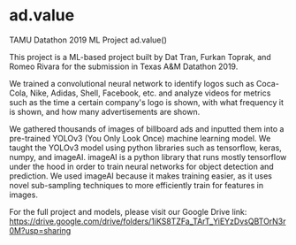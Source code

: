 # ad.value
TAMU Datathon 2019 ML Project ad.value()

This project is a ML-based project built by Dat Tran, Furkan Toprak, and Romeo Rivara for the submission in Texas A&M Datathon 2019.

We trained a convolutional neural network to identify logos such as Coca-Cola, Nike, Adidas, Shell, Facebook, etc. and analyze videos for metrics such as the time a certain company's logo is shown, with what frequency it is shown, and how many advertisements are shown.

We gathered thousands of images of billboard ads and inputted them into a pre-trained YOLOv3 (You Only Look Once) machine learning model. We taught the YOLOv3 model using python libraries such as tensorflow, keras, numpy, and imageAI. imageAI is a python library that runs mostly tensorflow under the hood in order to train neural networks for object detection and prediction. We used imageAI because it makes training easier, as it uses novel sub-sampling techniques to more efficiently train for features in images.

For the full project and models, please visit our Google Drive link: https://drive.google.com/drive/folders/1iKS8TZFa_TArT_YiEYzDvsQBTOrN3r0M?usp=sharing
